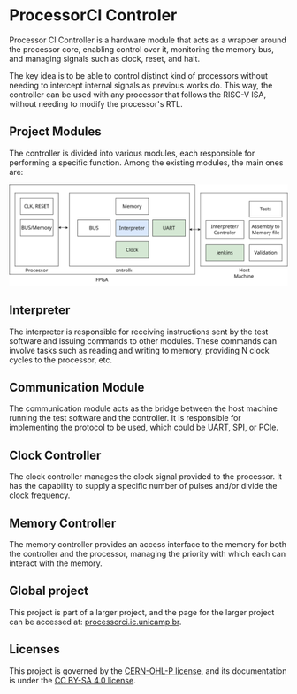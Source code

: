 # ProcessorCI Controler

Processor CI Controller is a hardware module that acts as a wrapper around the processor core, enabling control over it, monitoring the memory bus, and managing signals such as clock, reset, and halt.

The key idea is to be able to control distinct kind of processors without needing to intercept internal signals as previous works do. This way, the controller can be used with any processor that follows the RISC-V ISA, without needing to modify the processor's RTL.

## Project Modules

The controller is divided into various modules, each responsible for performing a specific function. Among the existing modules, the main ones are:

![Controller diagram](img/controlador-riscv.svg)

## Interpreter

The interpreter is responsible for receiving instructions sent by the test software and issuing commands to other modules. These commands can involve tasks such as reading and writing to memory, providing N clock cycles to the processor, etc.

## Communication Module

The communication module acts as the bridge between the host machine running the test software and the controller. It is responsible for implementing the protocol to be used, which could be UART, SPI, or PCIe.

## Clock Controller

The clock controller manages the clock signal provided to the processor. It has the capability to supply a specific number of pulses and/or divide the clock frequency.

## Memory Controller

The memory controller provides an access interface to the memory for both the controller and the processor, managing the priority with which each can interact with the memory.

## Global project

This project is part of a larger project, and the page for the larger project can be accessed at: [processorci.ic.unicamp.br](https://processorci.ic.unicamp.br).

## Licenses

This project is governed by the [CERN-OHL-P license](https://github.com/LSC-Unicamp/processor-ci-controller/blob/main/LICENSE), and its documentation is under the [CC BY-SA 4.0 license](https://github.com/LSC-Unicamp/processor-ci-controller/blob/main/docs/LICENSE.md).